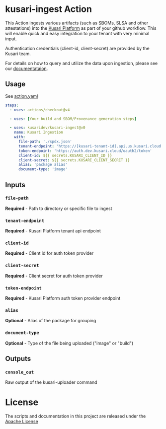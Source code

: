 # kusari-ingest Action

This Action ingests various artifacts (such as SBOMs, SLSA and other attestations)  into the [Kusari Platform](https://www.kusari.dev/) as part of your github workflow. This will enable quick and easy integration to your tenant with very minimal input.

Authentication credentials (client-id, client-secret) are provided by the Kusari team.

For details on how to query and utilize the data upon ingestion, please see our [documentataion](https://docs.us.kusari.cloud/).


## Usage

See [action.yaml](action.yaml)

```yaml
steps:
  - uses: actions/checkout@v4

  - uses: [Your build and SBOM/Provenance generation steps]

  - uses: kusaridev/kusari-ingest@v0
    name: Kusari Ingestion
    with:
      file-path: './spdx.json'
      tenant-endpoint: 'https://[kusari-tenant-id].api.us.kusari.cloud'
      token-endpoint: 'https://auth.dev.kusari.cloud/oauth2/token'
      client-id: ${{ secrets.KUSARI_CLIENT_ID }}
      client-secret: ${{ secrets.KUSARI_CLIENT_SECRET }}
      alias: 'package alias'
      document-type: 'image'
```

## Inputs

### `file-path`

**Required** - Path to directory or specific file to ingest

### `tenant-endpoint`

**Required** - Kusari Platform tenant api endpoint

### `client-id`

**Required** - Client id for auth token provider

### `client-secret`

**Required** - Client secret for auth token provider

### `token-endpoint`

**Required** - Kusari Platform auth token provider endpoint

### `alias`

**Optional** - Alias of the package for grouping

### `document-type`

**Optional** - Type of the file being uploaded ("image" or "build")

## Outputs

### `console_out`

Raw output of the kusari-uploader command

# License

The scripts and documentation in this project are released under the [Apache License](LICENSE)
